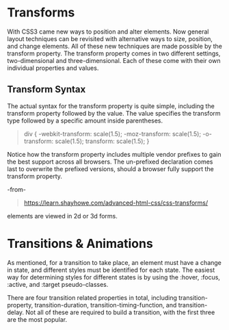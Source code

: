 # Transforms

With CSS3 came new ways to position and alter elements. Now general layout techniques can be revisited with alternative ways to size, position, and change elements. All of these new techniques are made possible by the transform property. The transform property comes in two different settings, two-dimensional and three-dimensional. Each of these come with their own individual properties and values.

## Transform Syntax

The actual syntax for the transform property is quite simple, including the transform property followed by the value. The value specifies the transform type followed by a specific amount inside parentheses.

> div {
>  -webkit-transform: scale(1.5);
>     -moz-transform: scale(1.5);
>       -o-transform: scale(1.5);
>          transform: scale(1.5);
>}
              
Notice how the transform property includes multiple vendor prefixes to gain the best support across all browsers. The un-prefixed declaration comes last to overwrite the prefixed versions, should a browser fully support the transform property.

-from-
> https://learn.shayhowe.com/advanced-html-css/css-transforms/

elements are viewed in 2d or 3d forms.

# Transitions & Animations

As mentioned, for a transition to take place, an element must have a change in state, and different styles must be identified for each state. The easiest way for determining styles for different states is by using the :hover, :focus, :active, and :target pseudo-classes.

There are four transition related properties in total, including transition-property, transition-duration, transition-timing-function, and transition-delay. Not all of these are required to build a transition, with the first three are the most popular.